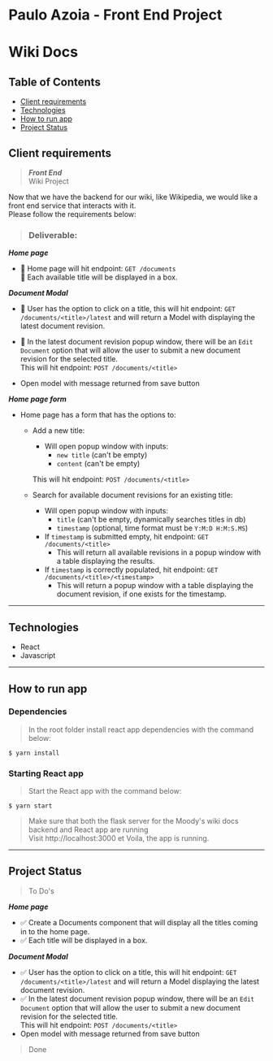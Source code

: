 # Paulo Azoia - Front End Project

# Wiki Docs

## Table of Contents

- [Client requirements](#client-requirements)
- [Technologies](#technologies)
- [How to run app](#how-to-run-app)
- [Project Status](#project-status)

## Client requirements

> **_Front End_**  
> Wiki Project

Now that we have the backend for our wiki, like Wikipedia, we would like a front end service that interacts with it.  
Please follow the requirements below:

> ### Deliverable:

**_Home page_**

- 🚀 Home page will hit endpoint: `GET /documents`  
  🚀 Each available title will be displayed in a box.

**_Document Modal_**

- 🚀 User has the option to click on a title, this will hit endpoint: `GET /documents/<title>/latest` and will return a Model with displaying the latest document revision.

- 🚀 In the latest document revision popup window, there will be an `Edit Document` option that will allow the user to submit a new document revision for the selected title.  
  This will hit endpoint: `POST /documents/<title>`

- Open model with message returned from save button

**_Home page form_**

- Home page has a form that has the options to:

  - Add a new title:

    - Will open popup window with inputs:
      - `new title` (can't be empty)
      - `content` (can't be empty)

    This will hit endpoint: `POST /documents/<title>`

  - Search for available document revisions for an existing title:
    - Will open popup window with inputs:
      - `title` (can't be empty, dynamically searches titles in db)
      - `timestamp` (optional, time format must be `Y:M:D H:M:S.MS`)
    - If `timestamp` is submitted empty, hit endpoint: `GET /documents/<title>`
      - This will return all available revisions in a popup window with a table displaying the results.
    - If `timestamp` is correctly populated, hit endpoint: `GET /documents/<title>/<timestamp>`
      - This will return a popup window with a table displaying the document revision, if one exists for the timestamp.

---

## Technologies

- React
- Javascript

---

## How to run app

### **Dependencies**

> In the root folder install react app dependencies with the command below:

```
$ yarn install
```

### **Starting React app**

> Start the React app with the command below:

```
$ yarn start
```

> Make sure that both the flask server for the Moody's wiki docs backend and React app are running  
> Visit http://localhost:3000 et Voila, the app is running.

---

## Project Status

> To Do's

**_Home page_**

- ✅ Create a Documents component that will display all the titles coming in to the home page.
- ✅ Each title will be displayed in a box.

**_Document Modal_**

- ✅ User has the option to click on a title, this will hit endpoint: `GET /documents/<title>/latest` and will return a Model displaying the latest document revision.
- ✅ In the latest document revision popup window, there will be an `Edit Document` option that will allow the user to submit a new document revision for the selected title.  
  This will hit endpoint: `POST /documents/<title>`
- Open model with message returned from save button

> Done
